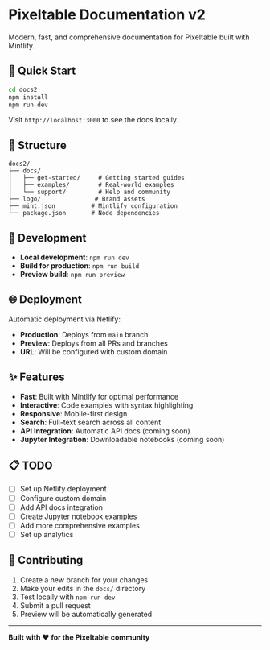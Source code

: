 # Pixeltable Documentation v2

Modern, fast, and comprehensive documentation for Pixeltable built with Mintlify.

## 🚀 Quick Start

```bash
cd docs2
npm install
npm run dev
```

Visit `http://localhost:3000` to see the docs locally.

## 📁 Structure

```
docs2/
├── docs/
│   ├── get-started/     # Getting started guides
│   ├── examples/        # Real-world examples
│   └── support/         # Help and community
├── logo/               # Brand assets
├── mint.json          # Mintlify configuration
└── package.json       # Node dependencies
```

## 🔧 Development

- **Local development**: `npm run dev`
- **Build for production**: `npm run build`
- **Preview build**: `npm run preview`

## 🌐 Deployment

Automatic deployment via Netlify:
- **Production**: Deploys from `main` branch
- **Preview**: Deploys from all PRs and branches
- **URL**: Will be configured with custom domain

## ✨ Features

- **Fast**: Built with Mintlify for optimal performance
- **Interactive**: Code examples with syntax highlighting
- **Responsive**: Mobile-first design
- **Search**: Full-text search across all content
- **API Integration**: Automatic API docs (coming soon)
- **Jupyter Integration**: Downloadable notebooks (coming soon)

## 📋 TODO

- [ ] Set up Netlify deployment
- [ ] Configure custom domain
- [ ] Add API docs integration
- [ ] Create Jupyter notebook examples
- [ ] Add more comprehensive examples
- [ ] Set up analytics

## 🤝 Contributing

1. Create a new branch for your changes
2. Make your edits in the `docs/` directory
3. Test locally with `npm run dev`
4. Submit a pull request
5. Preview will be automatically generated

---

**Built with ❤️ for the Pixeltable community**
